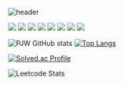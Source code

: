 ![header](https://capsule-render.vercel.app/api?type=rounded&color=auto&height=300&section=header&text=pjnw1236&fontSize=90&animation=scaleIn)

<!--
![hibaro](https://user-images.githubusercontent.com/97827368/169654343-0928eea5-a1b1-4fd6-9a97-0239233af25a.gif)
-->


<img src="https://img.shields.io/badge/html-E34F26?style=for-the-badge&logo=html5&logoColor=white">
<img src="https://img.shields.io/badge/css-1572B6?style=for-the-badge&logo=css3&logoColor=white">
<img src="https://img.shields.io/badge/javascript-F7DF1E?style=for-the-badge&logo=javascript&logoColor=black">



<img src="https://img.shields.io/badge/python-version6?style=for-the-badge&logo=java&logoColor=white">
<img src="https://img.shields.io/badge/JAVA-007396?style=for-the-badge&logo=java&logoColor=white">
<img src="https://img.shields.io/badge/mysql-4479A1?style=for-the-badge&logo=mysql&logoColor=white">

<img src="https://img.shields.io/badge/github-181717?style=for-the-badge&logo=github&logoColor=white">
<img src="https://img.shields.io/badge/linux-FCC624?style=for-the-badge&logo=linux&logoColor=black">


![PJW GitHub stats](https://github-readme-stats.vercel.app/api?username=pjnw1236&show_icons=true)
[![Top Langs](https://github-readme-stats.vercel.app/api/top-langs/?username=pjnw1236)](https://github.com/anuraghazra/github-readme-stats)

<!--
![StackOverflow](https://stackoverflow.design/assets/img/logos/so/logo-stackoverflow.svg)
-->

[![Solved.ac Profile](http://mazassumnida.wtf/api/v2/generate_badge?boj=uiside)](https://solved.ac/uiside/)


![Leetcode Stats](https://leetcard.jacoblin.cool/pjnw1236?theme=nord)

